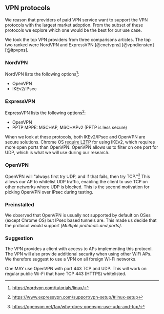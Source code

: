 ## VPN protocols


We reason that providers of paid VPN service want to support the VPN
protocols with the largest market adoption.
From the subset of these protocols we explore which one would
be the best for our use case.


We took the top VPN providers from three comparisons articles.
The top two ranked were
NordVPN and ExpressVPN
[@cnetvpns]
[@vpndiensten]
[@itpvpns].

<!--
For this research we want to include tests with external VPN providers.
We use free VPN providers for this use case.

When looking at
[a comparison](https://vpndiensten.nl/informatie/providers/gratis-vpn/) of
Free VPN providers;
ProtonVPN which has an unlimited but slow connection
and Windscribe which has 10GB free each month
-->

<!--
Protocol comparisons:
https://restoreprivacy.com/openvpn-ipsec-wireguard-l2tp-ikev2-protocols/
https://www.giganews.com/vyprvpn/compare-vpn-protocols.html
https://www.ivpn.net/pptp-vs-ipsec-ikev2-vs-openvpn-vs-wireguard
-->

### NordVPN

NordVPN lists the following options[^nordvpn]:

[^nordvpn]: https://nordvpn.com/tutorials/linux/

- OpenVPN
- IKEv2/IPsec

### ExpressVPN

ExpressVPN lists the following options[^expressvpn]:

[^expressvpn]: https://www.expressvpn.com/support/vpn-setup/#linux-setup

- OpenVPN
- PPTP MPPE: MSCHAP, MSCHAPv2 (PPTP is less secure)


When we look at these protocols,
both IKEv2/IPsec and OpenVPN are secure solutions.
Chrome OS
[require L2TP](https://support.google.com/chromebook/answer/1282338?hl=en)
for using IKEv2,
which requires more open ports than OpenVPN.
OpenVPN allows us to filter on one port for UDP,
which is what we will use during our research.


### OpenVPN

OpenVPN will
"always first try UDP, and if that fails, then try TCP."[^openvpnudp]
This allows our AP to whitelist UDP traffic,
enabling the client to use TCP on other networks where UDP is blocked.
This is the second motivation for picking OpenVPN over IPsec
during testing.

[^openvpnudp]: https://openvpn.net/faq/why-does-openvpn-use-udp-and-tcp/

### Preinstalled

We observed that OpenVPN is usually not supported by default on OSes
(except Chrome OS) but IPsec based tunnels are.
This made us decide that the protocol would support
*[Multiple protocols and ports]*.


### Suggestion

The VPN provides a client with access to APs implementing this protocol.
The VPN will also provide additional security when using other WiFi APs.
We therefore suggest to use a VPN on all foreign Wi-Fi networks.

One MAY use OpenVPN with port 443 TCP and UDP.
This will work on regular public Wi-Fi that have
TCP 443 (HTTPS) whitelisted.

